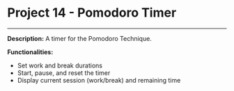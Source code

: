 # Project 14 - Pomodoro Timer
---
**Description:**
A timer for the Pomodoro Technique.

**Functionalities:**
*   Set work and break durations
*   Start, pause, and reset the timer
*   Display current session (work/break) and remaining time